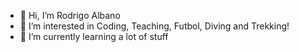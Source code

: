 
* 👋 Hi, I’m Rodrigo Albano
* 👀 I’m interested in Coding, Teaching, Futbol, Diving and Trekking!
* 🌱 I’m currently learning a lot of stuff

<!--
**albanorodrigo/albanorodrigo** is a ✨ _special_ ✨ repository because its `README.md` (this file) appears on your GitHub profile.

Here are some ideas to get you started:

- 🔭 I’m currently working on ...
- 🌱 I’m currently learning ...
- 👯 I’m looking to collaborate on ...
- 🤔 I’m looking for help with ...
- 💬 Ask me about ...
- 📫 How to reach me: ...
- 😄 Pronouns: ...
- ⚡ Fun fact: ...
-->
